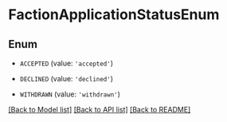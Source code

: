 # FactionApplicationStatusEnum


## Enum

* `ACCEPTED` (value: `'accepted'`)

* `DECLINED` (value: `'declined'`)

* `WITHDRAWN` (value: `'withdrawn'`)

[[Back to Model list]](../README.md#documentation-for-models) [[Back to API list]](../README.md#documentation-for-api-endpoints) [[Back to README]](../README.md)


